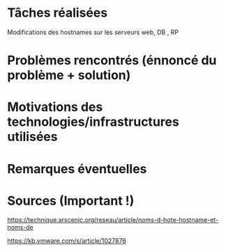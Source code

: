 # Tâches réalisées

Modifications des hostnames sur les serveurs  web, DB , RP


# Problèmes rencontrés (énnoncé du problème + solution)

# Motivations des technologies/infrastructures utilisées

# Remarques éventuelles

# Sources (Important !)

https://technique.arscenic.org/reseau/article/noms-d-hote-hostname-et-noms-de

https://kb.vmware.com/s/article/1027876

